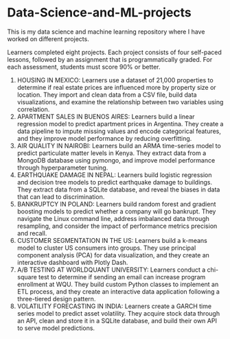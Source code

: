 # Data-Science-and-ML-projects
This is my data science and machine learning repository where I have worked on different projects.



Learners completed eight projects. Each project consists of four self-paced lessons, followed by an assignment that is programmatically graded. For each assessment, students must score 90% or better.
1. HOUSING IN MEXICO: Learners use a dataset of 21,000 properties to determine if real estate prices are influenced more by property size or location. They import and clean data from a CSV file, build data visualizations, and examine the relationship between two variables using correlation.
2. APARTMENT SALES IN BUENOS AIRES: Learners build a linear regression model to predict apartment prices in Argentina. They create a data pipeline to impute missing values and encode categorical features, and they improve model performance by reducing overfitting.
3. AIR QUALITY IN NAIROBI: Learners build an ARMA time-series model to predict particulate matter levels in Kenya. They extract data from a MongoDB database using pymongo, and improve model performance through hyperparameter tuning.
4. EARTHQUAKE DAMAGE IN NEPAL: Learners build logistic regression and decision tree models to predict earthquake damage to buildings. They extract data from a SQLite database, and reveal the biases in data that can lead to discrimination.
5. BANKRUPTCY IN POLAND: Learners build random forest and gradient boosting models to predict whether a company will go bankrupt. They navigate the Linux command line, address imbalanced data through resampling, and consider the impact of performance metrics precision and recall.
6. CUSTOMER SEGMENTATION IN THE US: Learners build a k-means model to cluster US consumers into groups. They use principal component analysis (PCA) for data visualization, and they create an interactive dashboard with Plotly Dash.
7. A/B TESTING AT WORLDQUANT UNIVERSITY: Learners conduct a chi-square test to determine if sending an email can increase program enrollment at WQU. They build custom Python classes to implement an ETL process, and they create an interactive data application following a three-tiered design pattern.
8. VOLATILITY FORECASTING IN INDIA: Learners create a GARCH time series model to predict asset volatility. They acquire stock data through an API, clean and store it in a SQLite database, and build their own API to serve model predictions.
